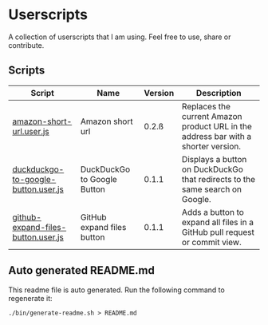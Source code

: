 # Userscripts

A collection of userscripts that I am using. Feel free to use, share or contribute.

## Scripts

| Script                                | Name                        | Version | Description |
|---|---|---|---|
| [amazon-short-url.user.js]            | Amazon short url            | 0.2.ß  | Replaces the current Amazon product URL in the address bar with a shorter version. |
| [duckduckgo-to-google-button.user.js] | DuckDuckGo to Google Button | 0.1.1   | Displays a button on DuckDuckGo that redirects to the same search on Google. |
| [github-expand-files-button.user.js]  | GitHub expand files button  | 0.1.1   | Adds a button to expand all files in a GitHub pull request or commit view. |

## Auto generated README.md

This readme file is auto generated. Run the following command to regenerate it:

`./bin/generate-readme.sh > README.md`

[amazon-short-url.user.js]: ./amazon-short-url.user.js
[duckduckgo-to-google-button.user.js]: ./duckduckgo-to-google-button.user.js
[github-expand-files-button.user.js]: ./github-expand-files-button.user.js
